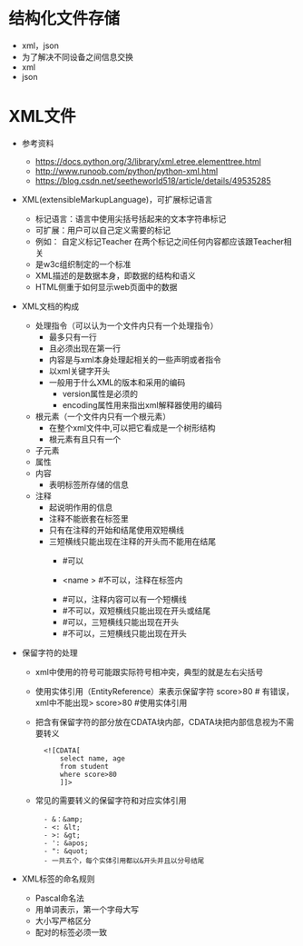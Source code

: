 # 结构化文件存储
- xml，json
- 为了解决不同设备之间信息交换
- xml
- json
# XML文件
- 参考资料
    - https://docs.python.org/3/library/xml.etree.elementtree.html
    - http://www.runoob.com/python/python-xml.html
    - https://blog.csdn.net/seetheworld518/article/details/49535285
    
- XML(extensibleMarkupLanguage)，可扩展标记语言
    - 标记语言：语言中使用尖括号括起来的文本字符串标记
    - 可扩展：用户可以自己定义需要的标记
    - 例如：
            <Teacher>
                自定义标记Teacher
                在两个标记之间任何内容都应该跟Teacher相关
            </Teacher>
    - 是w3c组织制定的一个标准
    - XML描述的是数据本身，即数据的结构和语义
    - HTML侧重于如何显示web页面中的数据
    
- XML文档的构成
    - 处理指令（可以认为一个文件内只有一个处理指令）
        - 最多只有一行
        - 且必须出现在第一行
        - 内容是与xml本身处理起相关的一些声明或者指令
        - 以xml关键字开头
        - 一般用于什么XML的版本和采用的编码
            - version属性是必须的
            - encoding属性用来指出xml解释器使用的编码
    - 根元素（一个文件内只有一个根元素）
        - 在整个xml文件中,可以把它看成是一个树形结构
        - 根元素有且只有一个
    - 子元素
    - 属性
    - 内容
        - 表明标签所存储的信息
    - 注释
        - 起说明作用的信息
        - 注释不能嵌套在标签里
        - 只有在注释的开始和结尾使用双短横线
        - 三短横线只能出现在注释的开头而不能用在结尾
            - <name> <!-- 注释 --> </name>    #可以
            - <name <!-- 注释 -->> </name>    #不可以，注释在标签内
            
            - <!-- 注释 - 内容 -->     #可以，注释内容可以有一个短横线
            - <!-- 注释 -- 内容 -->     #不可以，双短横线只能出现在开头或结尾
            
            - <!--- 注释内容 -->    #可以，三短横线只能出现在开头
            - <!--- 注释内容 --->   #不可以，三短横线只能出现在开头
            
- 保留字符的处理
    - xml中使用的符号可能跟实际符号相冲突，典型的就是左右尖括号
    - 使用实体引用（EntityReference）来表示保留字符
            <score> score>80 </score>    # 有错误，xml中不能出现>
            <score> score&gt;80 </score>    #使用实体引用
            
    - 把含有保留字符的部分放在CDATA块内部，CDATA块把内部信息视为不需要转义
            
            <![CDATA[
                select name, age
                from student
                where score>80
                ]]>
                
    - 常见的需要转义的保留字符和对应实体引用
    
            - &：&amp;
            - <: &lt;
            - >: &gt;
            - ': &apos;
            - ": &quot;
            - 一共五个，每个实体引用都以&开头并且以分号结尾
            
- XML标签的命名规则
    - Pascal命名法
    - 用单词表示，第一个字母大写
    - 大小写严格区分
    - 配对的标签必须一致
            
            